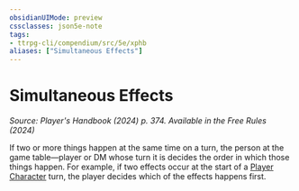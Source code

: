 ```yaml
---
obsidianUIMode: preview
cssclasses: json5e-note
tags:
- ttrpg-cli/compendium/src/5e/xphb
aliases: ["Simultaneous Effects"]
---
```

# Simultaneous Effects
*Source: Player's Handbook (2024) p. 374. Available in the Free Rules (2024)* 

If two or more things happen at the same time on a turn, the person at the game table—player or DM whose turn it is decides the order in which those things happen. For example, if two effects occur at the start of a [Player Character](Mechanics/rules/variant-rules/player-character-xphb.md) turn, the player decides which of the effects happens first.